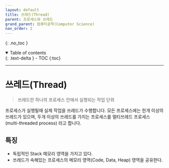 ```yaml
---
layout: default
title: 쓰레드(Thread)
parent: 프로세스와 쓰레드
grand_parent: 컴퓨터공학(Computer Science)
nav_order: 2
---
```


{: .no_toc }
<details open markdown="block">
  <summary>
    Table of contents
  </summary>
  {: .text-delta }
- TOC
{:toc}
</details>

---


# 쓰레드(Thread)
> 쓰레드란 하나의 프로세스 안에서 실행되는 작업 단위

프로세스가 실행될때 실제 작업을 쓰레드가 수행합니다.
모든 프로세스에는 한개 이상의 쓰레드가 있으며,
두개 이상의 쓰레드를 가지는 프로세스를 멀티쓰레드 프로세스(multi-threaded process) 라고 합니다.

## 특징
- 독립적인 Stack 메모리 영역을 가지고 있다.
- 쓰레드가 속해있는 프로세스의 메모리 영역(Code, Data, Heap) 영역을 공유한다.

